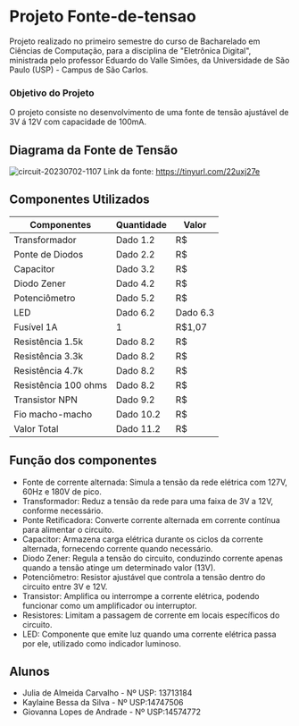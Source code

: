 # Projeto Fonte-de-tensao

Projeto realizado no primeiro semestre do curso de Bacharelado em Ciências de Computação, para a disciplina de "Eletrônica Digital", ministrada pelo professor Eduardo do Valle Simões, da Universidade de São Paulo (USP) - Campus de São Carlos.

### Objetivo do Projeto
O projeto consiste no desenvolvimento de uma fonte de tensão ajustável de 3V á 12V com capacidade de 100mA.

## Diagrama da Fonte de Tensão

![circuit-20230702-1107](https://github.com/J-carvalho17/Fonte-de-tensao/assets/129186293/d1ef9827-de2a-48d0-a5c0-5733c3d0efd0)
Link da fonte: https://tinyurl.com/22uxj27e

## Componentes Utilizados
| Componentes | Quantidade | Valor |
| -------- | -------- | -------- | 
| Transformador | Dado 1.2 |  R$ |
| Ponte de Diodos | Dado 2.2 |  R$ |
| Capacitor | Dado 3.2 |  R$ |
| Diodo Zener | Dado 4.2 | R$ |
| Potenciômetro | Dado 5.2 |  R$ |
| LED | Dado 6.2 | Dado 6.3 |  R$ |
| Fusível 1A |  1 | R$1,07 |
| Resistência 1.5k | Dado 8.2 |  R$ |
| Resistência 3.3k | Dado 8.2 |  R$ |
| Resistência 4.7k | Dado 8.2 |  R$ |
| Resistência 100 ohms | Dado 8.2 |  R$ |
| Transistor NPN | Dado 9.2 |  R$ |
| Fio macho-macho | Dado 10.2 | R$ |
| Valor Total| Dado 11.2 |  R$ |

## Função dos componentes

- Fonte de corrente alternada: Simula a tensão da rede elétrica com 127V, 60Hz e 180V de pico.
- Transformador: Reduz a tensão da rede para uma faixa de 3V a 12V, conforme necessário.
- Ponte Retificadora: Converte corrente alternada em corrente contínua para alimentar o circuito.
- Capacitor: Armazena carga elétrica durante os ciclos da corrente alternada, fornecendo corrente quando necessário.
- Diodo Zener: Regula a tensão do circuito, conduzindo corrente apenas quando a tensão atinge um determinado valor (13V).
- Potenciômetro: Resistor ajustável que controla a tensão dentro do circuito entre 3V e 12V.
- Transistor: Amplifica ou interrompe a corrente elétrica, podendo funcionar como um amplificador ou interruptor.
- Resistores: Limitam a passagem de corrente em locais específicos do circuito.
- LED: Componente que emite luz quando uma corrente elétrica passa por ele, utilizado como indicador luminoso.

## Alunos

- Julia de Almeida Carvalho - Nº USP: 13713184
- Kaylaine Bessa da Silva - Nº USP:14747506
- Giovanna Lopes de Andrade - Nº USP:14574772


